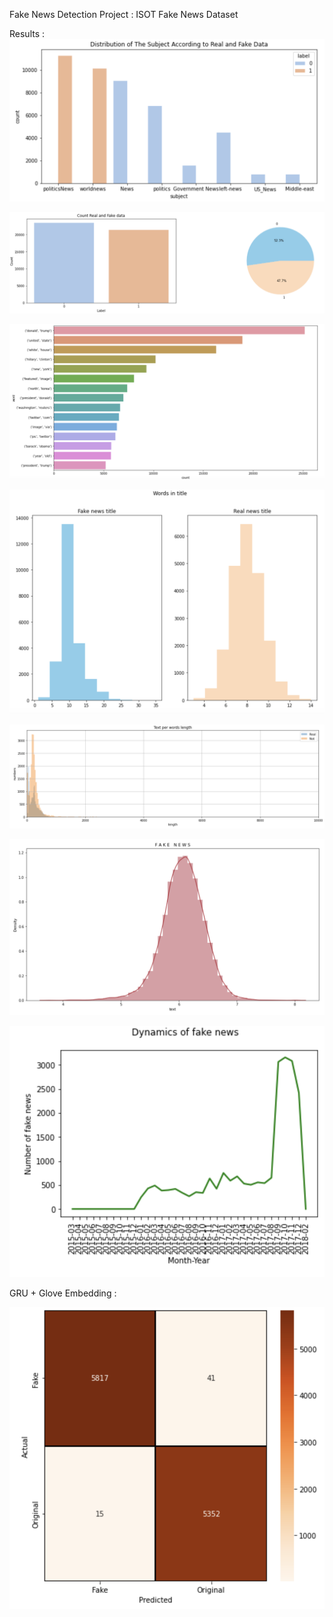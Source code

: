 Fake News Detection Project :
    ISOT Fake News Dataset

Results : 
![proj_image](images/news_subject.png)


![proj_image](images/labels_count.png)

![proj_image](images/n-gram.png)

![proj_image](images/title_count_news.png)

![proj_image](images/words_news_count.png)

![proj_image](images/fake_dense.png)

![proj_image](images/timeline.png)

GRU + Glove Embedding : 

![proj_image](images/conf_matrix.png)

